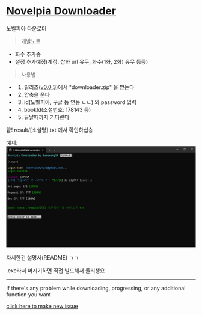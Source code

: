 # [Novelpia Downloader](https://github.com/taeseong14/N-down)

노벨피아 다운로더


> 개발노트

 - 화수 추가중
 - 설정 추가예정(계정, 삽화 url 유무, 화수(1화, 2화) 유무 등등)



> 사용법

 * 1. 릴리즈([v0.0.3](https://github.com/taeseong14/N-down/releases/tag/v0.0.3))에서 "downloader.zip" 을 받는다
 * 2. 압축을 푼다
 * 3. id(노벨피아, 구글 등 연동 ㄴㄴ) 와 password 입력
 * 4. bookId(소설번호: 178143 등)
 * 5. 끝날때까지 기다린다

끝!
result/[소설명].txt 에서 확인하십숑

예제:
![예제](Example.png)

자세한건 설명서(README) ㄱㄱ


.exe라서 머시기하면 직접 빌드해서 돌리생요


---


If there's any problem while downloading, progressing, or any additional function you want

[click here to make new issue](https://github.com/taeseong14/N-down/issues/new)